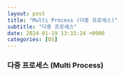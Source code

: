 ```yaml
---
layout: post
title: "Multi Process (다중 프로세스)"
subtitle: "다중 프로세스"
date: 2024-01-19 13:33:24 +0900
categories: [OS]
---
```

### 다중 프로세스 (Multi Process)